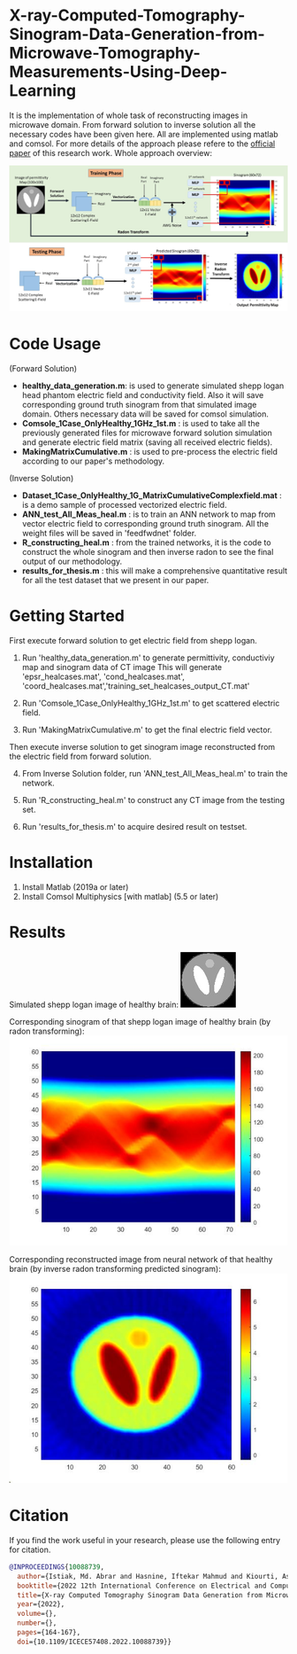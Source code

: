 # X-ray-Computed-Tomography-Sinogram-Data-Generation-from-Microwave-Tomography-Measurements-Using-Deep-Learning

It is the implementation of whole task of reconstructing images in microwave domain. From forward solution to inverse solution all the necessary codes have been given here. All are implemented using matlab and comsol. For more details of the approach please refere to the [official paper](https://ieeexplore.ieee.org/document/10088739) of this research work.
Whole approach overview:

![demoofprompt](overall_scheme.jpg)

# Code Usage
(Forward Solution)
* **healthy_data_generation.m**: is used to generate simulated shepp logan head phantom electric field and conductivity field. Also it will save corresponding ground truth sinogram from that simulated image domain. Others necessary data will be saved for comsol simulation.
* **Comsole_1Case_OnlyHealthy_1GHz_1st.m** : is used to take all the previously generated files for microwave forward solution simulation and generate electric field matrix (saving all received electric fields).
* **MakingMatrixCumulative.m** : is used to pre-process the electric field according to our paper's methodology.

(Inverse Solution)

* **Dataset_1Case_OnlyHealthy_1G_MatrixCumulativeComplexfield.mat** : is a demo sample of processed vectorized electric field.
* **ANN_test_All_Meas_heal.m** : is to train an ANN network to map from vector electric field to corresponding ground truth sinogram. All the weight files will be saved in 'feedfwdnet' folder.
*  **R_constructing_heal.m** : from the trained networks, it is the code to construct the whole sinogram and then inverse radon to see the final output of our methodology. 
*  **results_for_thesis.m** : this will make a comprehensive quantitative result for all the test dataset that we present in our paper.


# Getting Started

First execute forward solution to get electric field from shepp logan. 

1. Run 'healthy_data_generation.m' to generate permittivity, conductiviy map and sinogram data of CT image
This will generate 'epsr_healcases.mat', 'cond_healcases.mat', 'coord_healcases.mat','training_set_healcases_output_CT.mat'

2. Run 'Comsole_1Case_OnlyHealthy_1GHz_1st.m' to get scattered electric field.

3. Run 'MakingMatrixCumulative.m' to get the final electric field vector.

Then execute inverse solution to get sinogram image reconstructed from the electric field from forward solution.

4. From Inverse Solution folder, run 'ANN_test_All_Meas_heal.m' to train the network.

5. Run 'R_constructing_heal.m' to construct any CT image from the testing set.

6. Run 'results_for_thesis.m' to acquire desired result on testset.

# Installation
1. Install Matlab (2019a or later) 
2. Install Comsol Multiphysics [with matlab] (5.5 or later)

# Results
Simulated shepp logan image of healthy brain:
![simulated](simulated.jpg)

Corresponding sinogram of that shepp logan image of healthy brain (by radon transforming):
![rad](sino.jpg)

Corresponding reconstructed image from neural network of that healthy brain (by inverse radon transforming predicted sinogram):
![recons](recons.jpg)

# Citation
If you find the work useful in your research, please use the following entry for citation.

```BibTeX
@INPROCEEDINGS{10088739,
  author={Istiak, Md. Abrar and Hasnine, Iftekar Mahmud and Kiourti, Asimina and Alam, M. Shah and Islam, Md. Asiful},
  booktitle={2022 12th International Conference on Electrical and Computer Engineering (ICECE)}, 
  title={X-ray Computed Tomography Sinogram Data Generation from Microwave Tomography Measurements Using Deep Neural Networks}, 
  year={2022},
  volume={},
  number={},
  pages={164-167},
  doi={10.1109/ICECE57408.2022.10088739}}
```
